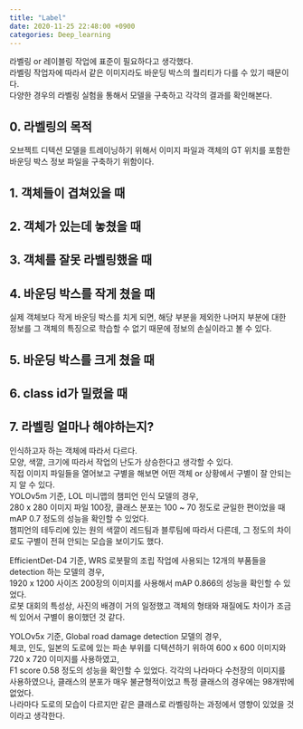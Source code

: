 ```yaml
---
title: "Label"
date: 2020-11-25 22:48:00 +0900
categories: Deep_learning
---
```


라벨링 or 레이블링 작업에 표준이 필요하다고 생각했다.    
라벨링 작업자에 따라서 같은 이미지라도 바운딩 박스의 퀄리티가 다를 수 있기 때문이다.    
다양한 경우의 라벨링 실험을 통해서 모델을 구축하고 각각의 결과를 확인해본다.    


## 0. 라벨링의 목적    
오브젝트 디텍션 모델을 트레이닝하기 위해서 이미지 파일과 객체의 GT 위치를 포함한 바운딩 박스 정보 파일을 구축하기 위함이다.    

## 1. 객체들이 겹쳐있을 때    


## 2. 객체가 있는데 놓쳤을 때    


## 3. 객체를 잘못 라벨링했을 때    


## 4. 바운딩 박스를 작게 쳤을 때    
실제 객체보다 작게 바운딩 박스를 치게 되면, 해당 부분을 제외한 나머지 부분에 대한 정보를 그 객체의 특징으로 학습할 수 없기 때문에 정보의 손실이라고 볼 수 있다.    


## 5. 바운딩 박스를 크게 쳤을 때    


## 6. class id가 밀렸을 때    


## 7. 라벨링 얼마나 해야하는지?    
인식하고자 하는 객체에 따라서 다르다.    
모양, 색깔, 크기에 따라서 작업의 난도가 상승한다고 생각할 수 있다.    
직접 이미지 파일들을 열어보고 구별을 해보면 어떤 객체 or 상황에서 구별이 잘 안되는 지 알 수 있다.    
YOLOv5m 기준, LOL 미니맵의 챔피언 인식 모델의 경우,    
280 x 280 이미지 파일 100장, 클래스 분포는 100 ~ 70 정도로 균일한 편이었을 때 mAP 0.7 정도의 성능을 확인할 수 있었다.    
챔피언의 테두리에 있는 원의 색깔이 레드팀과 블루팀에 따라서 다른데, 그 정도의 차이로도 구별이 전혀 안되는 모습을 보이기도 했다.    


EfficientDet-D4 기준, WRS 로봇팔의 조립 작업에 사용되는 12개의 부품들을 detection 하는 모델의 경우,    
1920 x 1200 사이즈 200장의 이미지를 사용해서 mAP 0.866의 성능을 확인할 수 있었다.    
로봇 대회의 특성상, 사진의 배경이 거의 일정했고 객체의 형태와 재질에도 차이가 조금씩 있어서 구별이 용이했던 것 같다.    


YOLOv5x 기준, Global road damage detection 모델의 경우,    
체코, 인도, 일본의 도로에 있는 파손 부위를 디텍션하기 위하여 600 x 600 이미지와 720 x 720 이미지를 사용하였고,    
F1 score 0.58 정도의 성능을 확인할 수 있었다.
각각의 나라마다 수천장의 이미지를 사용하였으나, 클래스의 분포가 매우 불균형적이었고 특정 클래스의 경우에는 98개밖에 없었다.    
나라마다 도로의 모습이 다르지만 같은 클래스로 라벨링하는 과정에서 영향이 있었을 것이라고 생각한다.    
